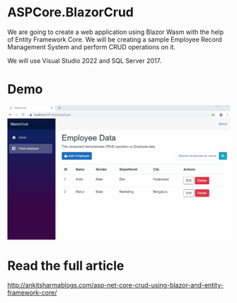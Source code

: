 # ASPCore.BlazorCrud

We are going to create a web application using Blazor Wasm with the help of Entity Framework Core. We will be creating a sample Employee Record Management System and perform CRUD operations on it.

We will use Visual Studio 2022 and SQL Server 2017.

# Demo

![Alt Text](https://github.com/AnkitSharma-007/ASPCore.BlazorCrud/blob/master/Output/BlazorWasmCrud.gif)


# Read the full article
http://ankitsharmablogs.com/asp-net-core-crud-using-blazor-and-entity-framework-core/

